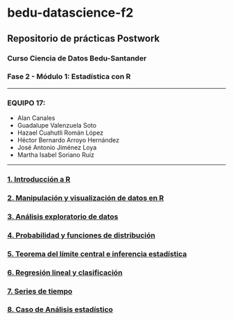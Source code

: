 # bedu-datascience-f2
## Repositorio de prácticas Postwork
### Curso Ciencia de Datos Bedu-Santander 
### Fase 2 - Módulo 1: Estadística con R 
---
### EQUIPO 17:
- Alan Canales
- Guadalupe Valenzuela Soto
- Hazael Cuahutli Román López
- Héctor Bernardo Arroyo Hernández
- José Antonio Jiménez Loya
- Martha Isabel Soriano Ruiz
---

### [1. Introducción a R](https://github.com/adavals/bedu-datascience-f2/tree/main/s1/postwork)

### [2. Manipulación y visualización de datos en R](https://github.com/adavals/bedu-datascience-f2/tree/main/s2/postwork)

### [3. Análisis exploratorio de datos](https://github.com/adavals/bedu-datascience-f2/tree/main/s3/postwork)

### [4. Probabilidad y funciones de distribución](https://github.com/adavals/bedu-datascience-f2/tree/main/s4/postwork)

### [5. Teorema del límite central e inferencia estadística](https://github.com/adavals/bedu-datascience-f2/tree/main/s5/postwork)

### [6. Regresión lineal y clasificación](https://github.com/adavals/bedu-datascience-f2/tree/main/s6/postwork)

### [7. Series de tiempo](https://github.com/adavals/bedu-datascience-f2/tree/main/s7/postwork)

### [8. Caso de Análisis estadístico](https://github.com/adavals/bedu-datascience-f2/tree/main/s8/postwork)

